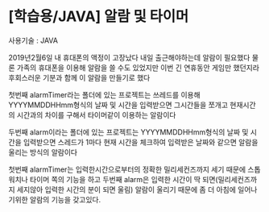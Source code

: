 # [학습용/JAVA] 알람 및 타이머

사용기술 : JAVA

2019년2월6일 
내 휴대폰의 액정이 고장났다 
내일 출근해야하는데 알람이 필요했다 
물론 가족의 휴대폰을 이용해 알람을 쓸 수도 있었지만 이번 긴 연휴동안 게임만 했던지라 후회스러운 기분과 함께 이 알람을 만들기로 했다

첫번째
alarmTimer라는 폴더에 있는 프로젝트는 쓰레드를 이용해 YYYYMMDDHHmm형식의 날짜 및 시간을 입력받으면 그시간들을 쪼개고 현재시간의 시간과의 차이를 구해서 타이머같이 이용하는 알람이다

두번째
alarm이라는 폴더에 있는 프로젝트는 YYYYMMDDHHmm형식의 날짜 및 시간을 입력받으면 스레드가 1마다 현재 시간을 체크하여 입력받은 날짜와 같으면 알람을울리는 방식의 알람이다

첫번째 alarmTimer는 입력한시간으로부터의 정확한 밀리세컨즈까지 세기 때문에 스톱워치나 타이머 쪽의 기능을 하고 두번째 alarm은 입력한 시간이 딱 되면(밀리세컨즈까지 세지않아 입력한 시간의 분이 되면 울림) 알람이 울리기 때문에 좀 더 아침에 일어나기위한 알람의 기능을 갖고있다.  
